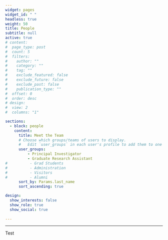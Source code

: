 ```yaml
---
widget: pages
widget_id: " "
headless: true
weight: 50
title: People
subtitle: null
active: true
# content:
#  page_type: post
#  count: 5
#  filters:
#    author: ""
#    category: ""
#    tag: ""
#    exclude_featured: false
#    exclude_future: false
#    exclude_past: false
#    publication_type: ""
#  offset: 0
#  order: desc
# design:
#  view: 2
#  columns: "1"

sections:
  - block: people
    content:
      title: Meet the Team
      # Choose which groups/teams of users to display.
      #   Edit `user_groups` in each user's profile to add them to one or more of these groups.
      user_groups:
          - Principal Investigator
          - Graduate Research Assistant
#          - Grad Students
#          - Administration
#          - Visitors
#          - Alumni
      sort_by: Params.last_name
      sort_ascending: true

design:
  show_interests: false
  show_role: true
  show_social: true
  
---
```

---
<!--StartFragment-->

T﻿est

<!--EndFragment-->
